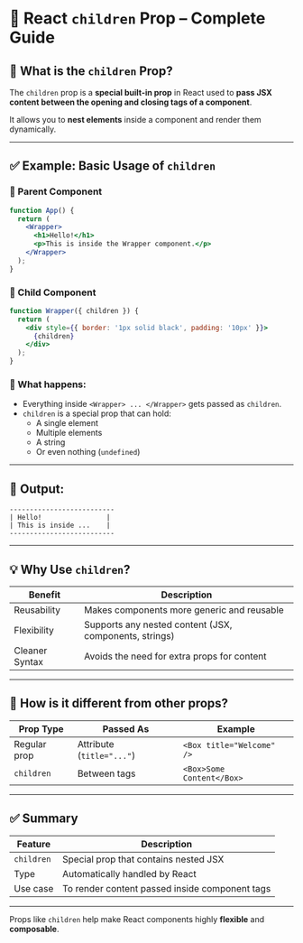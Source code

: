 
# 👶 React `children` Prop – Complete Guide

## 🧒 What is the `children` Prop?

The `children` prop is a **special built-in prop** in React used to **pass JSX content between the opening and closing tags of a component**.

It allows you to **nest elements** inside a component and render them dynamically.

---

## ✅ Example: Basic Usage of `children`

### 🔹 Parent Component
```jsx
function App() {
  return (
    <Wrapper>
      <h1>Hello!</h1>
      <p>This is inside the Wrapper component.</p>
    </Wrapper>
  );
}
```

### 🔹 Child Component
```jsx
function Wrapper({ children }) {
  return (
    <div style={{ border: '1px solid black', padding: '10px' }}>
      {children}
    </div>
  );
}
```

### 🧠 What happens:
- Everything inside `<Wrapper> ... </Wrapper>` gets passed as `children`.
- `children` is a special prop that can hold:
  - A single element
  - Multiple elements
  - A string
  - Or even nothing (`undefined`)

---

## 🧪 Output:
```
--------------------------
| Hello!                |
| This is inside ...    |
--------------------------
```

---

## 💡 Why Use `children`?

| Benefit                    | Description                                            |
|----------------------------|--------------------------------------------------------|
| Reusability                | Makes components more generic and reusable             |
| Flexibility                | Supports any nested content (JSX, components, strings) |
| Cleaner Syntax             | Avoids the need for extra props for content            |

---

## 🧠 How is it different from other props?

| Prop Type     | Passed As                        | Example                        |
|---------------|----------------------------------|--------------------------------|
| Regular prop  | Attribute (`title="..."`)        | `<Box title="Welcome" />`     |
| `children`    | Between tags                     | `<Box>Some Content</Box>`     |

---

## ✅ Summary

| Feature      | Description                                  |
|--------------|----------------------------------------------|
| `children`   | Special prop that contains nested JSX        |
| Type         | Automatically handled by React               |
| Use case     | To render content passed inside component tags|

---

Props like `children` help make React components highly **flexible** and **composable**.
